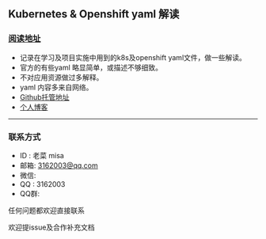 ## Kubernetes & Openshift yaml 解读

### [阅读地址](https://misa.gitbook.io/k8s-ocp-yaml/)


* 记录在学习及项目实施中用到的k8s及openshift yaml文件，做一些解读。
* 官方的有些yaml 略显简单，或描述不够细致。
* 不对应用资源做过多解释。
* yaml 内容多来自网络。
* [Github托管地址](https://github.com/cai11745/k8s-ocp-yaml)
* [个人博客](http://misa86.cn)

---

### 联系方式
* ID  : 老菜 misa
* 邮箱: 3162003@qq.com
* 微信: 
* QQ  : 3162003
* QQ群: 

任何问题都欢迎直接联系

欢迎提issue及合作补充文档


